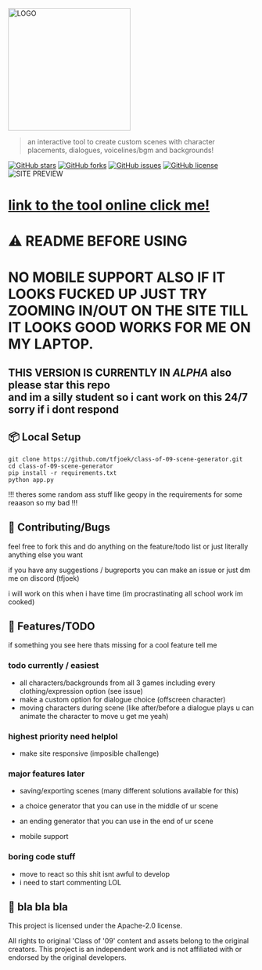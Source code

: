 <img src="https://i.ibb.co/wdDRbPm/imffffage-psd.png" alt="LOGO" width="250">


> an interactive tool to create custom scenes with character placements, dialogues, voicelines/bgm and backgrounds!

[![GitHub stars](https://img.shields.io/github/stars/tfjoek/class-of-09-scene-generator?style=for-the-badge)](https://github.com/tfjoek/class-of-09-scene-generator/stargazers)
[![GitHub forks](https://img.shields.io/github/forks/tfjoek/class-of-09-scene-generator?style=for-the-badge)](https://github.com/tfjoek/class-of-09-scene-generator/network/members)
[![GitHub issues](https://img.shields.io/github/issues/tfjoek/class-of-09-scene-generator?style=for-the-badge)](https://github.com/tfjoek/class-of-09-scene-generator/issues)
[![GitHub license](https://img.shields.io/github/license/tfjoek/class-of-09-scene-generator?style=for-the-badge)](https://github.com/tfjoek/class-of-09-scene-generator/blob/main/LICENSE)
<br>
![SITE PREVIEW](https://i.ibb.co/ZdDf0nX/kuva.png)



# [link to the tool online click me!](https://givememoneyplease.xyz)
# ⚠️ README BEFORE USING
# NO MOBILE SUPPORT ALSO IF IT LOOKS FUCKED UP JUST TRY ZOOMING IN/OUT ON THE SITE TILL IT LOOKS GOOD WORKS FOR ME ON MY LAPTOP.
## THIS VERSION IS CURRENTLY IN _ALPHA_ also please star this repo<br> and im a silly student so i cant work on this 24/7 sorry if i dont respond



## 📦 Local Setup 



   ```
   git clone https://github.com/tfjoek/class-of-09-scene-generator.git
   cd class-of-09-scene-generator
   pip install -r requirements.txt
   python app.py
   ```
!!! theres some random ass stuff like geopy in the requirements for some reaason so my bad !!!


## 💬 Contributing/Bugs

feel free to fork this and do anything on the feature/todo list or just literally anything else you want

if you have any suggestions / bugreports you can make an issue or just dm me on discord (tfjoek)

i will work on this when i have time (im procrastinating all school work im cooked)

## 🔧 Features/TODO

if something you see here thats missing for a cool feature tell me

### todo currently / easiest
- all characters/backgrounds from all 3 games including every clothing/expression option (see issue)
- make a custom option for dialogue choice (offscreen character)
- moving characters during scene (like after/before a dialogue plays u can animate the character to move u get me yeah)
  
### highest priority need helplol
- make site responsive (imposible challenge)

  
### major features later
- saving/exporting scenes (many different solutions available for this)

- a choice generator that you can use in the middle of ur scene
- an ending generator that you can use in the end of ur scene
- mobile support


### boring code stuff
- move to react  so this shit isnt awful to develop
- i need to start commenting LOL





## 📜 bla bla bla


This project is licensed under the Apache-2.0 license. 

All rights to original 'Class of '09' content and assets belong to the original creators. This project is an independent work and is not affiliated with or endorsed by the original developers.


